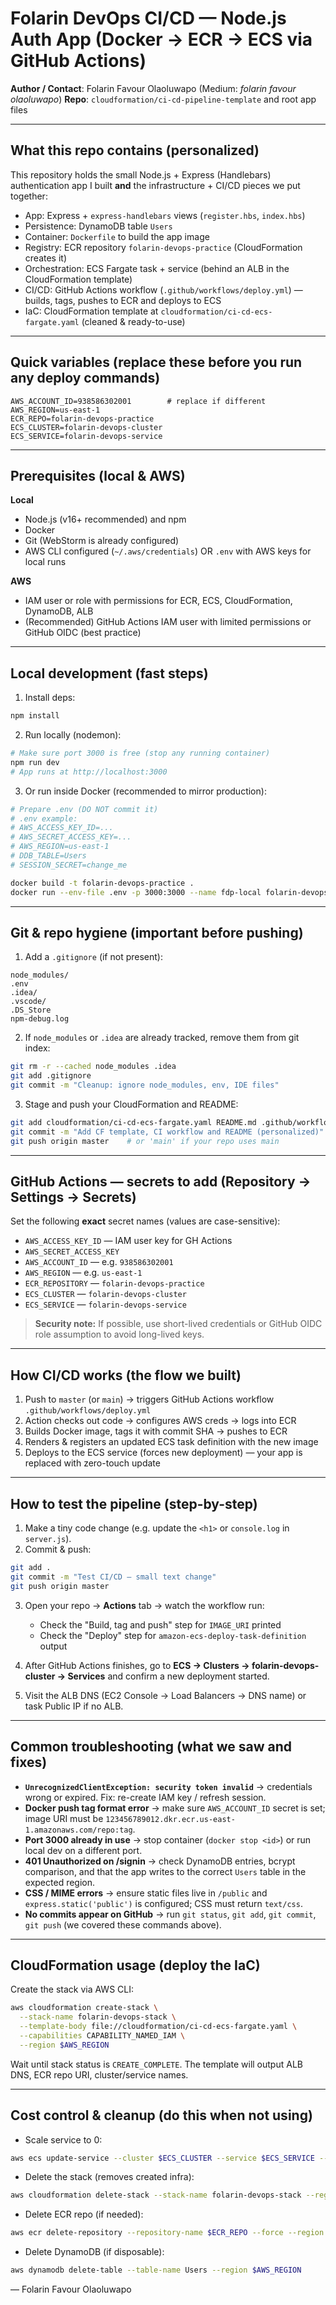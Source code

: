 # Folarin DevOps CI/CD — Node.js Auth App (Docker → ECR → ECS via GitHub Actions)

**Author / Contact**: Folarin Favour Olaoluwapo (Medium: *folarin favour olaoluwapo*)
**Repo**: `cloudformation/ci-cd-pipeline-template` and root app files

---

## What this repo contains (personalized)

This repository holds the small Node.js + Express (Handlebars) authentication app I built **and** the infrastructure + CI/CD pieces we put together:

* App: Express + `express-handlebars` views (`register.hbs`, `index.hbs`)
* Persistence: DynamoDB table `Users`
* Container: `Dockerfile` to build the app image
* Registry: ECR repository `folarin-devops-practice` (CloudFormation creates it)
* Orchestration: ECS Fargate task + service (behind an ALB in the CloudFormation template)
* CI/CD: GitHub Actions workflow (`.github/workflows/deploy.yml`) — builds, tags, pushes to ECR and deploys to ECS
* IaC: CloudFormation template at `cloudformation/ci-cd-ecs-fargate.yaml` (cleaned & ready-to-use)

---

## Quick variables (replace these before you run any deploy commands)

```text
AWS_ACCOUNT_ID=938586302001        # replace if different
AWS_REGION=us-east-1
ECR_REPO=folarin-devops-practice
ECS_CLUSTER=folarin-devops-cluster
ECS_SERVICE=folarin-devops-service
```

---

## Prerequisites (local & AWS)

**Local**

* Node.js (v16+ recommended) and npm
* Docker
* Git (WebStorm is already configured)
* AWS CLI configured (`~/.aws/credentials`) OR `.env` with AWS keys for local runs

**AWS**

* IAM user or role with permissions for ECR, ECS, CloudFormation, DynamoDB, ALB
* (Recommended) GitHub Actions IAM user with limited permissions or GitHub OIDC (best practice)

---

## Local development (fast steps)

1. Install deps:

```bash
npm install
```

2. Run locally (nodemon):

```bash
# Make sure port 3000 is free (stop any running container)
npm run dev
# App runs at http://localhost:3000
```

3. Or run inside Docker (recommended to mirror production):

```bash
# Prepare .env (DO NOT commit it)
# .env example:
# AWS_ACCESS_KEY_ID=...
# AWS_SECRET_ACCESS_KEY=...
# AWS_REGION=us-east-1
# DDB_TABLE=Users
# SESSION_SECRET=change_me

docker build -t folarin-devops-practice .
docker run --env-file .env -p 3000:3000 --name fdp-local folarin-devops-practice
```

---

## Git & repo hygiene (important before pushing)

1. Add a `.gitignore` (if not present):

```gitignore
node_modules/
.env
.idea/
.vscode/
.DS_Store
npm-debug.log
```

2. If `node_modules` or `.idea` are already tracked, remove them from git index:

```bash
git rm -r --cached node_modules .idea
git add .gitignore
git commit -m "Cleanup: ignore node_modules, env, IDE files"
```

3. Stage and push your CloudFormation and README:

```bash
git add cloudformation/ci-cd-ecs-fargate.yaml README.md .github/workflows/deploy.yml
git commit -m "Add CF template, CI workflow and README (personalized)"
git push origin master    # or 'main' if your repo uses main
```

---

## GitHub Actions — secrets to add (Repository → Settings → Secrets)

Set the following **exact** secret names (values are case-sensitive):

* `AWS_ACCESS_KEY_ID` — IAM user key for GH Actions
* `AWS_SECRET_ACCESS_KEY`
* `AWS_ACCOUNT_ID` — e.g. `938586302001`
* `AWS_REGION` — e.g. `us-east-1`
* `ECR_REPOSITORY` — `folarin-devops-practice`
* `ECS_CLUSTER` — `folarin-devops-cluster`
* `ECS_SERVICE` — `folarin-devops-service`

> **Security note:** If possible, use short-lived credentials or GitHub OIDC role assumption to avoid long-lived keys.

---

## How CI/CD works (the flow we built)

1. Push to `master` (or `main`) → triggers GitHub Actions workflow `.github/workflows/deploy.yml`
2. Action checks out code → configures AWS creds → logs into ECR
3. Builds Docker image, tags it with commit SHA → pushes to ECR
4. Renders & registers an updated ECS task definition with the new image
5. Deploys to the ECS service (forces new deployment) — your app is replaced with zero-touch update

---

## How to test the pipeline (step-by-step)

1. Make a tiny code change (e.g. update the `<h1>` or `console.log` in `server.js`).
2. Commit & push:

```bash
git add .
git commit -m "Test CI/CD — small text change"
git push origin master
```

3. Open your repo → **Actions** tab → watch the workflow run:

   * Check the "Build, tag and push" step for `IMAGE_URI` printed
   * Check the "Deploy" step for `amazon-ecs-deploy-task-definition` output
4. After GitHub Actions finishes, go to **ECS → Clusters → folarin-devops-cluster → Services** and confirm a new deployment started.
5. Visit the ALB DNS (EC2 Console → Load Balancers → DNS name) or task Public IP if no ALB.

---

## Common troubleshooting (what we saw and fixes)

* **`UnrecognizedClientException: security token invalid`** → credentials wrong or expired. Fix: re-create IAM key / refresh session.
* **Docker push tag format error** → make sure `AWS_ACCOUNT_ID` secret is set; image URI must be `123456789012.dkr.ecr.us-east-1.amazonaws.com/repo:tag`.
* **Port 3000 already in use** → stop container (`docker stop <id>`) or run local dev on a different port.
* **401 Unauthorized on /signin** → check DynamoDB entries, bcrypt comparison, and that the app writes to the correct `Users` table in the expected region.
* **CSS / MIME errors** → ensure static files live in `/public` and `express.static('public')` is configured; CSS must return `text/css`.
* **No commits appear on GitHub** → run `git status`, `git add`, `git commit`, `git push` (we covered these commands above).

---

## CloudFormation usage (deploy the IaC)

Create the stack via AWS CLI:

```bash
aws cloudformation create-stack \
  --stack-name folarin-devops-stack \
  --template-body file://cloudformation/ci-cd-ecs-fargate.yaml \
  --capabilities CAPABILITY_NAMED_IAM \
  --region $AWS_REGION
```

Wait until stack status is `CREATE_COMPLETE`. The template will output ALB DNS, ECR repo URI, cluster/service names.

---

## Cost control & cleanup (do this when not using)

* Scale service to 0:

```bash
aws ecs update-service --cluster $ECS_CLUSTER --service $ECS_SERVICE --desired-count 0 --region $AWS_REGION
```

* Delete the stack (removes created infra):

```bash
aws cloudformation delete-stack --stack-name folarin-devops-stack --region $AWS_REGION
```

* Delete ECR repo (if needed):

```bash
aws ecr delete-repository --repository-name $ECR_REPO --force --region $AWS_REGION
```

* Delete DynamoDB (if disposable):

```bash
aws dynamodb delete-table --table-name Users --region $AWS_REGION
```
—
Folarin Favour Olaoluwapo
